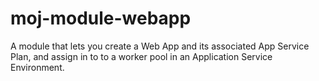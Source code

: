 # moj-module-webapp
A module that lets you create a Web App and its associated App Service Plan, and assign in to to a worker pool in an Application Service Environment.
